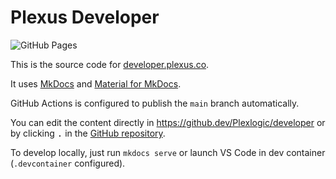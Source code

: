 # Plexus Developer

![GitHub Pages](https://github.com/Plexlogic/developer/actions/workflows/gh_pages.yml/badge.svg)

This is the source code for [developer.plexus.co](https://developer.plexus.co).

It uses [MkDocs](https://www.mkdocs.org/) and [Material for MkDocs](https://squidfunk.github.io/mkdocs-material/).

GitHub Actions is configured to publish the `main` branch automatically.

You can edit the content directly in <https://github.dev/Plexlogic/developer> or by clicking <kbd>.</kbd> in the [GitHub repository](https://github.com/Plexlogic/developer).

To develop locally, just run `mkdocs serve` or launch VS Code in dev container (`.devcontainer` configured).